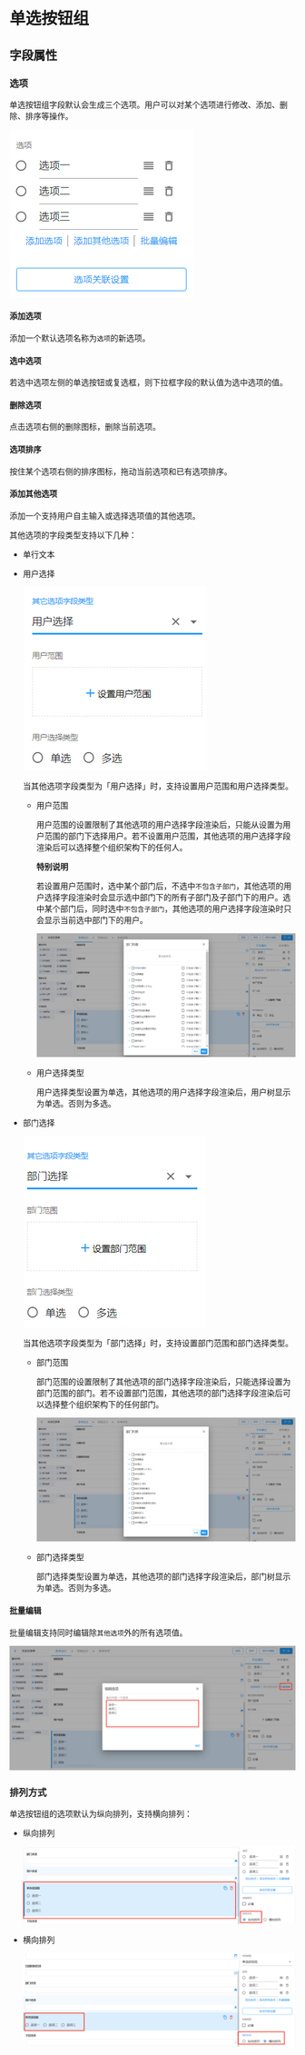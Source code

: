 # 单选按钮组

## 字段属性

### 选项

单选按钮组字段默认会生成三个选项。用户可以对某个选项进行修改、添加、删除、排序等操作。

![image-20210220100852852](images/radioGroup-choice.png)

#### 添加选项

添加一个默认选项名称为`选项`的新选项。

#### 选中选项

若选中选项左侧的单选按钮或复选框，则下拉框字段的默认值为选中选项的值。

#### 删除选项

点击选项右侧的删除图标，删除当前选项。

#### 选项排序

按住某个选项右侧的排序图标，拖动当前选项和已有选项排序。

#### 添加其他选项

添加一个支持用户自主输入或选择选项值的其他选项。

其他选项的字段类型支持以下几种：

- 单行文本

- 用户选择

  ![](images/radio-other-user.png)
  
  当其他选项字段类型为「用户选择」时，支持设置用户范围和用户选择类型。
  
  - 用户范围
  
    用户范围的设置限制了其他选项的用户选择字段渲染后，只能从设置为用户范围的部门下选择用户。若不设置用户范围，其他选项的用户选择字段渲染后可以选择整个组织架构下的任何人。
  
    **特别说明**
  
    若设置用户范围时，选中某个部门后，不选中`不包含子部门`，其他选项的用户选择字段渲染时会显示选中部门下的所有子部门及子部门下的用户。选中某个部门后，同时选中`不包含子部门`，其他选项的用户选择字段渲染时只会显示当前选中部门下的用户。
  
    ![image-20210223101353770](images/radio-user-tree.png)
  
  - 用户选择类型
  
    用户选择类型设置为单选，其他选项的用户选择字段渲染后，用户树显示为单选。否则为多选。

- 部门选择

  ![image-20210223100209609](images/radio-other-depet.png)

  当其他选项字段类型为「部门选择」时，支持设置部门范围和部门选择类型。

  - 部门范围

    部门范围的设置限制了其他选项的部门选择字段渲染后，只能选择设置为部门范围的部门。若不设置部门范围，其他选项的部门选择字段渲染后可以选择整个组织架构下的任何部门。

    ![image-20210223103826081](images/radio-dept-tree.png)

  - 部门选择类型

    部门选择类型设置为单选，其他选项的部门选择字段渲染后，部门树显示为单选。否则为多选。

#### 批量编辑

批量编辑支持同时编辑除`其他选项`外的所有选项值。

![image-20210223100942666](images/radio-choice-batch.png)

### 排列方式

单选按钮组的选项默认为纵向排列，支持横向排列：

- 纵向排列

  ![image-20210223104756643](images/radio-c-vertical.png)

- 横向排列

  ![image-20210223104902499](images/r-c-h.png)